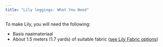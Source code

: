 ```yaml
---
title: "Lily leggings: What You Need"
---
```


To make Lily, you will need the following:

- Basis naaimateriaal
- About 1.5 meters (1.7 yards) of suitable fabric ([see Lily Fabric options](/docs/designs/lily/fabric))
